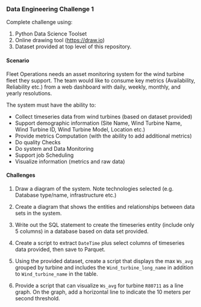 ### Data Engineering Challenge 1

Complete challenge using:
1. Python Data Science Toolset
2. Online drawing tool (https://draw.io)
3. Dataset provided at top level of this repository.

#### Scenario

Fleet Operations needs an asset monitoring system for the wind turbine fleet they support. The team would like to consume key metrics (Availability, Reliability etc.) from a web dashboard with daily, weekly, monthly, and yearly resolutions.

The system must have the ability to:
- Collect timeseries data from wind turbines (based on dataset provided)
- Support demographic information (Site Name, Wind Turbine Name, Wind Turbine ID, Wind Turbine Model, Location etc.)
- Provide metrics Computation (with the ability to add additional metrics)
- Do quality Checks
- Do system and Data Monitoring
- Support job Scheduling
- Visualize information (metrics and raw data)

#### Challenges

1. Draw a diagram of the system. Note technologies selected (e.g. Database type/name, infrastructure etc.)

2. Create a diagram that shows the entities and relationships between data sets in the system.

3. Write out the SQL statement to create the timeseries entity (include only 5 columns) in a database based on data set provided.

4. Create a script to extract `DateTime` plus select columns of timeseries data provided, then save to Parquet.

5. Using the provided dataset, create a script that displays the max `Ws_avg` grouped by turbine and includes the `Wind_turbine_long_name` in addition to `Wind_turbine_name` in the table.

6. Provide a script that can visualize `Ws_avg` for turbine `R80711` as a line graph. On the graph, add a horizontal line to indicate the 10 meters per second threshold.



